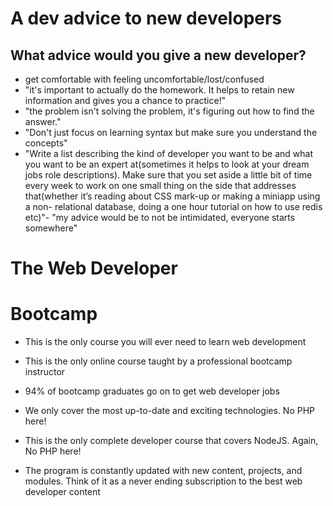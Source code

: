 # A dev advice to new developers

## What advice would you give a new developer?

- get comfortable with feeling uncomfortable/lost/confused
- "it's important to actually do the homework. It helps to retain new information and gives you a chance to practice!"
- "the problem isn't solving the problem, it's figuring out how to find the answer."
- "Don't just focus on learning syntax but make sure you understand the concepts"
- "Write a list describing the kind of developer you want to be and what you want to be an expert at(sometimes it helps to look at your dream jobs role descriptions). Make sure that you set aside a little bit of time every week to work on one small thing on the side that addresses that(whether it’s reading about CSS mark-up or making a miniapp using a non- relational database, doing a one hour tutorial on how to use redis etc)"- "my advice would be to not be intimidated, everyone starts somewhere"

# The Web Developer

# Bootcamp


- This is the only course you
will ever need to learn web
development

- This is the only online
course taught by a
professional bootcamp
instructor

- 94% of bootcamp
graduates go on to get web
developer jobs

- We only cover the most
up-to-date and exciting
technologies.
No PHP here!

- This is the only complete
developer course that
covers NodeJS.
Again, No PHP here!

- The program is constantly
updated with new content,
projects, and modules.
Think of it as a never ending subscription
to the best web developer content

